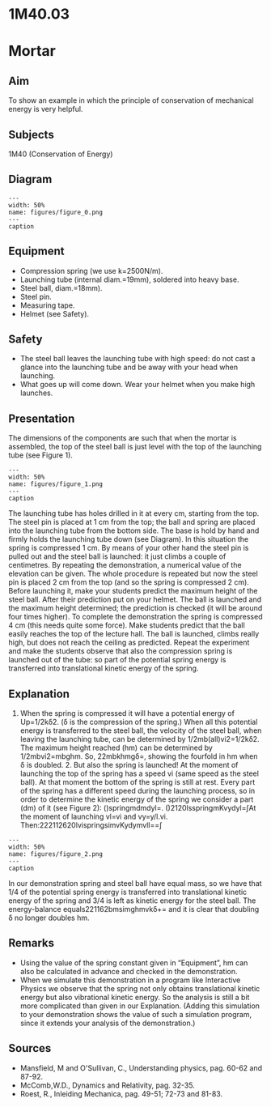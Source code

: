 # 1M40.03 
  # Mortar 
    
  
## Aim   
 To show an example in which the principle of conservation of mechanical energy is very helpful.   
  
## Subjects   
 1M40 (Conservation of Energy)   
  
## Diagram   
   
```{figure} figures/figure_0.png  
---  
width: 50%  
name: figures/figure_0.png  
---  
caption  
``` 
     
  
## Equipment   
 
 *  Compression spring (we use k=2500N/m). 
 *  Launching tube (internal diam.=19mm), soldered into heavy base. 
 *  Steel ball, diam.=18mm). 
 *  Steel pin. 
 *  Measuring tape. 
 *  Helmet (see Safety).   
  
## Safety   
 
 *  The steel ball leaves the launching tube with high speed: do not cast a glance into the launching tube and be away with your head when launching. 
 *  What goes up will come down. Wear your helmet when you make high launches.
     
  
## Presentation   
 The dimensions of the components are such that when the mortar is assembled, the top of the steel ball is just level with the top of the launching tube (see Figure 1).     
```{figure} figures/figure_1.png  
---  
width: 50%  
name: figures/figure_1.png  
---  
caption  
``` 
 The launching tube has holes drilled in it at every cm, starting from the top. The steel pin is placed at 1 cm from the top; the ball and spring are placed into the launching tube from the bottom side. The base is hold by hand and firmly holds the launching tube down (see Diagram). In this situation the spring is compressed 1 cm. By means of your other hand the steel pin is pulled out and the steel ball is launched: it just climbs a couple of centimetres. By repeating the demonstration, a numerical value of the elevation can be given. The whole procedure is repeated but now the steel pin is placed 2 cm from the top (and so the spring is compressed 2 cm). Before launching it, make your students predict the maximum height of the steel ball. After their prediction put on your helmet. The ball is launched and the maximum height determined; the prediction is checked (it will be around four times higher). To complete the demonstration the spring is compressed 4 cm (this needs quite some force). Make students predict that the ball easily reaches the top of the lecture hall. The ball is launched, climbs really high, but does not reach the ceiling as predicted. Repeat the experiment and make the students observe that also the compression spring is launched out of the tube: so part of the potential spring energy is transferred into translational kinetic energy of the spring.    
  
## Explanation   
 1. When the spring is compressed it will have a potential energy of Up=1/2kδ2. (δ is the compression of the spring.) When all this potential energy is transferred to the steel ball, the velocity of the steel ball, when leaving the launching tube, can be determined by 1/2mb(all)vi2=1/2kδ2. The maximum height reached (hm) can be determined by 1/2mbvi2=mbghm. So, 22mbkhmgδ=, showing the fourfold in hm when δ is doubled. 2. But also the spring is launched! At the moment of launching the top of the spring has a speed vi (same speed as the steel ball). At that moment the bottom of the spring is still at rest. Every part of the spring has a different speed during the launching process, so in order to determine the kinetic energy of the spring we consider a part (dm) of it (see Figure 2):  ()springmdmdyl=. ()2120lsspringmKvydyl=∫At the moment of launching vl=vi and vy=y/l.vi. Then:222112620lvispringsimvKydymvll==∫     
```{figure} figures/figure_2.png  
---  
width: 50%  
name: figures/figure_2.png  
---  
caption  
``` 
 In our demonstration spring and steel ball have equal mass, so we have that 1/4 of the potential spring energy is transferred into translational kinetic energy of the spring and 3/4 is left as kinetic energy for the steel ball. The energy-balance equals221162bmsimghmvkδ+= and it is clear that doubling δ no longer doubles hm.   
  
## Remarks   
 
 *  Using the value of the spring constant given in “Equipment”, hm can also be calculated in advance and checked in the demonstration. 
 *  When we simulate this demonstration in a program like Interactive Physics we observe that the spring not only obtains translational kinetic energy but also vibrational kinetic energy. So the analysis is still a bit more complicated than given in our Explanation. (Adding this simulation to your demonstration shows the value of such a simulation program, since it extends your analysis of the demonstration.)
   
  
## Sources   
 
 *  Mansfield, M and O'Sullivan, C., Understanding physics, pag. 60-62 and 87-92. 
 *  McComb,W.D., Dynamics and Relativity, pag. 32-35. 
 *  Roest, R., Inleiding Mechanica, pag. 49-51; 72-73 and 81-83.
  